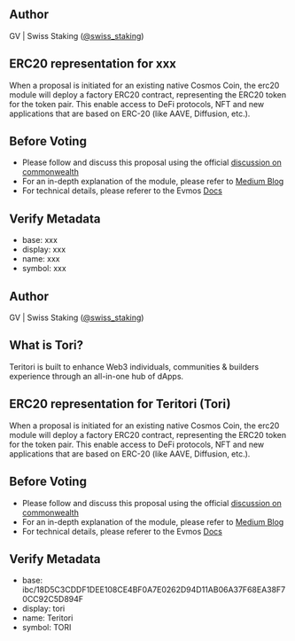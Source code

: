 ## Author
GV | Swiss Staking ([@swiss_staking](https://twitter.com/swiss_staking))
## ERC20 representation for xxx
When a proposal is initiated for an existing native Cosmos Coin, the erc20 module will deploy a factory ERC20 contract, representing the ERC20 token for the token pair. This enable access to DeFi protocols, NFT and new applications that are based on ERC-20 (like AAVE, Diffusion, etc.). 
## Before Voting 
- Please follow and discuss this proposal using the official [discussion on commonwealth](https://commonwealth.im/evmos/discussion/6561-registration-of-the-following-for-erc20-representation-regen-juno-star-and-axelar-assets)
- For an in-depth explanation of the module, please refer to [Medium Blog](https://medium.com/evmos/introducing-evmos-erc20-module-f40a61e05273)
- For technical details, please referer to the Evmos [Docs](https://docs.evmos.org/modules/erc20/)
## Verify Metadata
- base: xxx
- display: xxx
- name: xxx
- symbol: xxx




## Author
GV | Swiss Staking ([@swiss_staking](https://twitter.com/swiss_staking))
## What is Tori?
Teritori is built to enhance Web3 individuals, communities & builders experience through an all-in-one hub of dApps.
## ERC20 representation for Teritori (Tori)
When a proposal is initiated for an existing native Cosmos Coin, the erc20 module will deploy a factory ERC20 contract, representing the ERC20 token for the token pair. This enable access to DeFi protocols, NFT and new applications that are based on ERC-20 (like AAVE, Diffusion, etc.). 
## Before Voting 
- Please follow and discuss this proposal using the official [discussion on commonwealth](https://commonwealth.im/evmos/discussion/7258-this-proposal-creates-and-registers-an-erc20-representation-for-teritori-tori)
- For an in-depth explanation of the module, please refer to [Medium Blog](https://medium.com/evmos/introducing-evmos-erc20-module-f40a61e05273)
- For technical details, please referer to the Evmos [Docs](https://docs.evmos.org/modules/erc20/)
## Verify Metadata
- base: ibc/18D5C3CDDF1DEE108CE4BF0A7E0262D94D11AB06A37F68EA38F70CC92C5D894F
- display: tori
- name: Teritori
- symbol: TORI